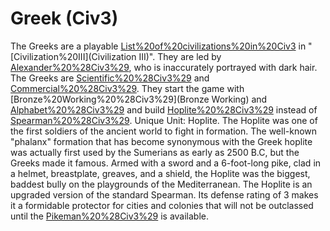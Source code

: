 # Greek (Civ3)

The Greeks are a playable [List%20of%20civilizations%20in%20Civ3](civilization) in "[Civilization%20III](Civilization III)". They are led by [Alexander%20%28Civ3%29](Alexander), who is inaccurately portrayed with dark hair.
The Greeks are [Scientific%20%28Civ3%29](Scientific) and [Commercial%20%28Civ3%29](Commercial). They start the game with [Bronze%20Working%20%28Civ3%29](Bronze Working) and [Alphabet%20%28Civ3%29](Alphabet) and build [Hoplite%20%28Civ3%29](Hoplites) instead of [Spearman%20%28Civ3%29](Spearmen).
Unique Unit: Hoplite.
The Hoplite was one of the first soldiers of the ancient world to fight in formation. The well-known "phalanx" formation that has become synonymous with the Greek hoplite was actually first used by the Sumerians as early as 2500 B.C, but the Greeks made it famous. Armed with a sword and a 6-foot-long pike, clad in a helmet, breastplate, greaves, and a shield, the Hoplite was the biggest, baddest bully on the playgrounds of the Mediterranean.
The Hoplite is an upgraded version of the standard Spearman. Its defense rating of 3 makes it a formidable protector for cities and colonies that will not be outclassed until the [Pikeman%20%28Civ3%29](Pikeman) is available.
